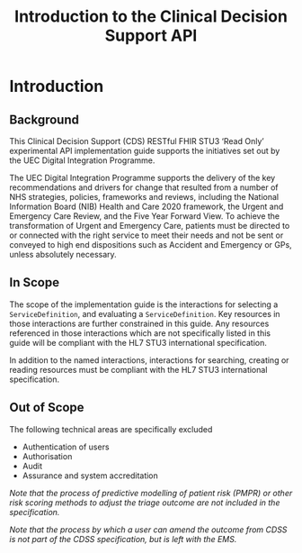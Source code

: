 ﻿---
title: Introduction to the Clinical Decision Support API
keywords: homepage
tags: [overview]
sidebar: overview_sidebar
permalink: index.html
toc: false
summary: A brief introduction to the Clinical Decision Support API Implementation Guide
---

# Introduction #

## Background ##

This Clinical Decision Support (CDS) RESTful FHIR STU3 ‘Read Only’ experimental API implementation guide supports the initiatives set out by the UEC Digital Integration Programme.

The UEC Digital Integration Programme supports the delivery of the key recommendations and drivers for change that resulted from a number of NHS strategies, policies, frameworks and reviews, including the National Information Board (NIB) Health and Care 2020 framework, 
the Urgent and Emergency Care Review, and the Five Year Forward View. To achieve the transformation of Urgent and Emergency Care, patients must be directed to or connected with the right service to meet their needs and not be sent or conveyed to high end dispositions 
such as Accident and Emergency or GPs, unless absolutely necessary.  

## In Scope ##
The scope of the implementation guide is the interactions for selecting a `ServiceDefinition`, and evaluating a `ServiceDefinition`. Key resources in those interactions are further constrained in this guide. Any resources referenced in those interactions which are not specifically listed in this guide will be compliant with the HL7 STU3 international specification.

In addition to the named interactions, interactions for searching, creating or reading resources must be compliant with the HL7 STU3 international specification.

## Out of Scope ##
The following technical areas are specifically excluded
* Authentication of users
* Authorisation
* Audit  
* Assurance and system accreditation

*Note that the process of predictive modelling of patient risk (PMPR) or other risk scoring methods to adjust the triage outcome are not included in the specification.*

*Note that the process by which a user can amend the outcome from CDSS is not part of the CDSS specification, but is left with the EMS.*

